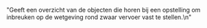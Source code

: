 "Geeft een overzicht van de objecten die horen bij een opstelling om inbreuken op de wetgeving rond zwaar vervoer vast te stellen.\n"